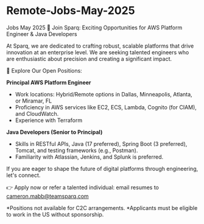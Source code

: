 # Remote-Jobs-May-2025
Jobs May 2025
🚀 Join Sparq: Exciting Opportunities for AWS Platform Engineer & Java Developers

At Sparq, we are dedicated to crafting robust, scalable platforms that drive innovation at an enterprise level. We are seeking talented engineers who are enthusiastic about precision and creating a significant impact.

🔧 Explore Our Open Positions:

**Principal AWS Platform Engineer** 
- Work locations: Hybrid/Remote options in Dallas, Minneapolis, Atlanta, or Miramar, FL
- Proficiency in AWS services like EC2, ECS, Lambda, Cognito (for CIAM), and CloudWatch.
- Experience with Terraform

**Java Developers (Senior to Principal)** 
- Skills in RESTful APIs, Java (17 preferred), Spring Boot (3 preferred), Tomcat, and testing frameworks (e.g., Postman).
- Familiarity with Atlassian, Jenkins, and Splunk is preferred.

If you are eager to shape the future of digital platforms through engineering, let's connect.

👉 Apply now or refer a talented individual: email resumes to cameron.mabb@teamsparq.com

*Positions not available for C2C arrangements.
*Applicants must be eligible to work in the US without sponsorship.
